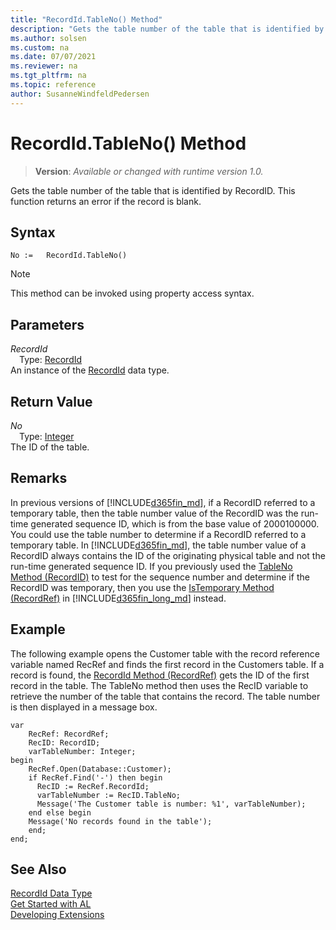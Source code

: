 ```yaml
---
title: "RecordId.TableNo() Method"
description: "Gets the table number of the table that is identified by RecordID."
ms.author: solsen
ms.custom: na
ms.date: 07/07/2021
ms.reviewer: na
ms.tgt_pltfrm: na
ms.topic: reference
author: SusanneWindfeldPedersen
---
```

[//]: # (START>DO_NOT_EDIT)
[//]: # (IMPORTANT:Do not edit any of the content between here and the END>DO_NOT_EDIT.)
[//]: # (Any modifications should be made in the .xml files in the ModernDev repo.)
# RecordId.TableNo() Method
> **Version**: _Available or changed with runtime version 1.0._

Gets the table number of the table that is identified by RecordID. This function returns an error if the record is blank.


## Syntax
```AL
No :=   RecordId.TableNo()
```
> [!NOTE]
> This method can be invoked using property access syntax.

## Parameters
*RecordId*  
&emsp;Type: [RecordId](recordid-data-type.md)  
An instance of the [RecordId](recordid-data-type.md) data type.  

## Return Value
*No*  
&emsp;Type: [Integer](../integer/integer-data-type.md)  
The ID of the table.


[//]: # (IMPORTANT: END>DO_NOT_EDIT)

## Remarks

In previous versions of [!INCLUDE[d365fin_md](../../includes/d365fin_md.md)], if a RecordID referred to a temporary table, then the table number value of the RecordID was the run-time generated sequence ID, which is from the base value of 2000100000. You could use the table number to determine if a RecordID referred to a temporary table. In [!INCLUDE[d365fin_md](../../includes/d365fin_md.md)], the table number value of a RecordID always contains the ID of the originating physical table and not the run-time generated sequence ID. If you previously used the [TableNo Method \(RecordID\)](../recordid/recordid-tableno-method.md) to test for the sequence number and determine if the RecordID was temporary, then you use the [IsTemporary Method \(RecordRef\)](../recordref/recordref-istemporary-method.md) in [!INCLUDE[d365fin_long_md](../../includes/d365fin_long_md.md)] instead.  
  
## Example

The following example opens the Customer table with the record reference variable named RecRef and finds the first record in the Customers table. If a record is found, the [RecordId Method \(RecordRef\)](../recordref/recordref-recordid-method.md) gets the ID of the first record in the table. The TableNo method then uses the RecID variable to retrieve the number of the table that contains the record. The table number is then displayed in a message box. 

```al
var
    RecRef: RecordRef;
    RecID: RecordID;
    varTableNumber: Integer;
begin  
    RecRef.Open(Database::Customer);  
    if RecRef.Find('-') then begin  
      RecID := RecRef.RecordId;  
      varTableNumber := RecID.TableNo;  
      Message('The Customer table is number: %1', varTableNumber);  
    end else begin
    Message('No records found in the table');  
    end;  
end;
```  
  

## See Also
[RecordId Data Type](recordid-data-type.md)  
[Get Started with AL](../../devenv-get-started.md)  
[Developing Extensions](../../devenv-dev-overview.md)
